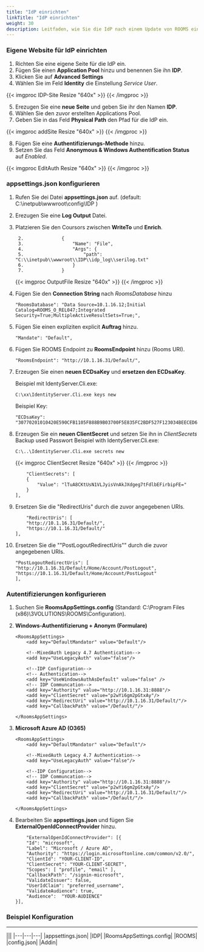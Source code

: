 ```yaml
---
title: "IdP einrichten"
linkTitle: "IdP einrichten"
weight: 30
description: Leitfaden, wie Sie die IdP nach einem Update von ROOMS einrichten.
---
```

### Eigene Website für IdP einrichten

1. Richten Sie eine eigene Seite für die IdP ein.
2. Fügen Sie einen **Application Pool** hinzu und benennen Sie ihn **IDP**.
3. Klicken Sie auf **Advanced Settings**
4. Wählen Sie im Feld **Identity** die Einstellung *Service User*.

{{< imgproc IDP-Site Resize "640x" >}} {{< /imgproc >}}

5. Erezugen Sie eine **neue Seite** und geben Sie ihr den Namen **IDP**.
6. Wählen Sie den zuvor erstellten Applications Pool.
7. Geben Sie in das Feld **Physical Path** den Pfad für die IdP ein.

{{< imgproc addSite Resize "640x" >}} {{< /imgproc >}}

8. Fügen Sie eine **Authentifizierungs-Methode** hinzu.
9. Setzen Sie das Feld **Anonymous & Windows Authentification Status** auf *Enabled*.

{{< imgproc EditAuth Resize "640x" >}} {{< /imgproc >}}

### appsettings.json konfigurieren

1. Rufen Sie dei Datei **appsettings.json** auf. (default: C:\inetpub\wwwroot\config\IDP )
2. Erezugen Sie eine **Log Output** Datei. 
3. Platzieren Sie den Coursors zwischen **WriteTo** und **Enrich**.
   
   ```
    2.	            {
    3.	                "Name": "File",
    4.	                "Args": {
    5.	                    "path":  "C:\\inetpub\\wwwroot\\IDP\\idp_log\\serilog.txt"
    6.	                }
    7.              }
    ```

    {{< imgproc OutputFile Resize "640x" >}} {{< /imgproc >}}

4. Fügen Sie den **Connection String** nach *RoomsDatabase* hinzu
        
    ```
    "RoomsDatabase": "Data Source=10.1.16.12;Initial 
    Catalog=ROOMS_O_REL047;Integrated 
    Security=True;MultipleActiveResultSets=True;",
    ```

5.	Fügen Sie einen expliziten explicit **Auftrag** hinzu.
    
    ```
    "Mandate": "Default",
    ```

6. Fügen Sie ROOMS Endpoint zu **RoomsEndpoint** hinzu (Rooms URI).

    ```
    "RoomsEndpoint": "http://10.1.16.31/Default/",
    ```
7. Erzeugen Sie einen **neuen ECDsaKey** und **ersetzen den ECDsaKey**.

    Beispiel mit IdentyServer.Cli.exe:

    ```
    C:\xx\IdentityServer.Cli.exe keys new
    ```

    Beispiel Key:

    ```
    "ECDsaKey": "30770201010420E590CFB1105F888B9B03700F5E835FC2BDF527F123034BEECED6803C8A5ED87AA00A06082A8648CE3D030107A14403420004207E4208473DAF1DE68A3E6A9E372259F79EEC12355139FF7D31865647742C65F3C6B92BCC9FAB1993FD89F7DA386B5ABD2FF0D844ED36CEBC8A8C7B9D089F95",
    ```

8.	Erzeugen Sie ein **neuen ClientSecret** und setzen Sie ihn in *ClientSecrets* Backup used Passwort
    Beispiel with IdentyServer.Cli.exe: 

    ```
    C:\..\IdentityServer.Cli.exe secrets new
    ```

    {{< imgproc ClientSecret Resize "640x" >}} {{< /imgproc >}}

    ```
        "ClientSecrets": [
	    {
	    	"Value": "lTuA8CKtUsN1VLJyisVnAkJXdgeg7tFdlbEFirbipFE="
    	} 
    ],
    ```

9. Ersetzen Sie die "RedirectUris" durch die zuvor angegebenen URIs.

    ```
        "RedirectUris": [
	    "http://10.1.16.31/Default/",
	    "https://10.1.16.31/Default/"
    ],
    ```
10. Ersetzen Sie die ""PostLogoutRedirectUris"" durch die zuvor angegebenen URIs.

    ```
    "PostLogoutRedirectUris": [
    "http://10.1.16.31/Default/Home/Account/PostLogout",
    "https://10.1.16.31/Default/Home/Account/PostLogout"
    ],
    ```

### Autentifizierungen konfigurieren

1. Suchen Sie **RoomsAppSettings.config**
(Standard: C:\Program Files (x86)\3VOLUTIONS\ROOMS\Configuration).
2. **Windows-Authentifizierung + Anonym (Formulare)**

    ```
    <RoomsAppSettings>
		<add key="DefaultMandator" value="Default"/>
	
		<!--MixedAuth Legacy 4.7 Authentication-->
		<add key="UseLegacyAuth" value="false"/>
	
		<!--IDP Configuration-->
		<!-- Authentication-->
		<add key="UseWindowsAuthAsDefault" value="false" />
		<!-- IDP Communcation-->
		<add key="Authority" value="http://10.1.16.31:8888"/>
		<add key="ClientSecret" value="p2wYi6gm2pGtxAy"/>
		<add key="RedirectUri" value="http://10.1.16.31/Default/"/>
		<add key="CallbackPath" value="/Default/"/>
    
    </RoomsAppSettings>
    ```

3. **Microsoft Azure AD (O365)**

    ```
    <RoomsAppSettings>
		<add key="DefaultMandator" value="Default"/>
	
		<!--MixedAuth Legacy 4.7 Authentication-->
		<add key="UseLegacyAuth" value="false"/>
	
		<!--IDP Configuration-->
		<!-- IDP Communcation-->
    	<add key="Authority" value="http://10.1.16.31:8888"/>
		<add key="ClientSecret" value="p2wYi6gm2pGtxAy"/>
		<add key="RedirectUri" value="http://10.1.16.31/Default/"/>
		<add key="CallbackPath" value="/Default/"/>
    
    </RoomsAppSettings>
    ```

4. Bearbeiten Sie **appsettings.json** und fügen Sie **ExternalOpenIdConnectProvider** hinzu.

    ```
        "ExternalOpenIdConnectProvider": [{ 
        "Id": "microsoft",
        "Label": "Microsoft / Azure AD",
        "Authority": "https://login.microsoftonline.com/common/v2.0/",
        "ClientId": "YOUR-CLIENT-ID",
        "ClientSecret": "YOUR-CLIENT-SECRET",
        "Scopes": [ "profile", "email" ],
        "CallbackPath": "/signin-microsoft",
        "ValidateIssuer": false,
        "UserIdClaim": "preferred_username",
        "ValidateAudience": true,
        "Audience":  "YOUR-AUDIENCE"
    }],

### Beispiel Konfiguration

---
|||
|---|---|---|
|appsettings.json|  |IDP|
|RoomsAppSettings.config|  |ROOMS|
|config.json|  |Addin|
